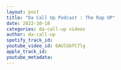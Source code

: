```yaml
---
layout: post
title: "Da Call Up Podcast : The Rap UP"
date: 2022-10-18
categories: da-call-up videos
author: da-call-up
spotify_track_id: 
youtube_video_id: 6AUlGbfC7lg
apple_track_id: 
youtube_metadata: 
---
```

